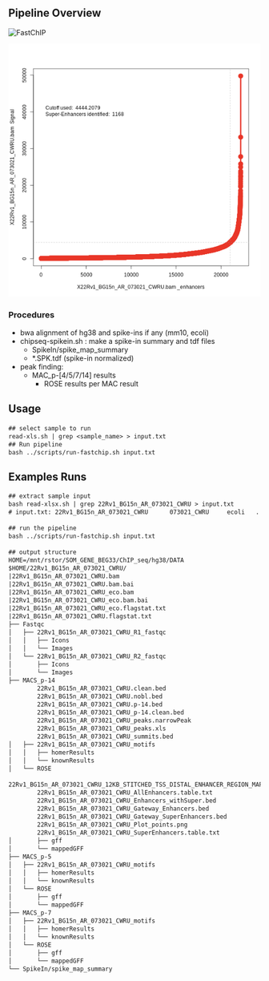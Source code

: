## Pipeline Overview
<img width="1026" alt="FastChIP" src="https://user-images.githubusercontent.com/11543307/151046589-f7ca7c72-581b-40c0-b357-d5c1ce4df20b.PNG">


![Alt text](example_rose.png?raw=true "Title")

### Procedures
- bwa alignment of hg38 and spike-ins if any (mm10, ecoli)
- chipseq-spikein.sh : make a spike-in summary and tdf files 
  - SpikeIn/spike_map_summary
  - *.SPK.tdf (spike-in normalized)
- peak finding:
  - MAC_p-[4/5/7/14] results
    - ROSE results per MAC result

## Usage 
```
## select sample to run
read-xls.sh | grep <sample_name> > input.txt
## Run pipeline
bash ../scripts/run-fastchip.sh input.txt

```

## Examples Runs
```
## extract sample input
bash read-xlsx.sh | grep 22Rv1_BG15n_AR_073021_CWRU > input.txt
# input.txt: 22Rv1_BG15n_AR_073021_CWRU      073021_CWRU     ecoli   .

## run the pipeline
bash ../scripts/run-fastchip.sh input.txt

## output structure
HOME=/mnt/rstor/SOM_GENE_BEG33/ChIP_seq/hg38/DATA
$HOME/22Rv1_BG15n_AR_073021_CWRU/
|22Rv1_BG15n_AR_073021_CWRU.bam
|22Rv1_BG15n_AR_073021_CWRU.bam.bai
|22Rv1_BG15n_AR_073021_CWRU_eco.bam
|22Rv1_BG15n_AR_073021_CWRU_eco.bam.bai
|22Rv1_BG15n_AR_073021_CWRU_eco.flagstat.txt
|22Rv1_BG15n_AR_073021_CWRU.flagstat.txt
├── Fastqc
│   ├── 22Rv1_BG15n_AR_073021_CWRU_R1_fastqc
│   │   ├── Icons
│   │   └── Images
│   └── 22Rv1_BG15n_AR_073021_CWRU_R2_fastqc
│       ├── Icons
│       └── Images
├── MACS_p-14
        22Rv1_BG15n_AR_073021_CWRU.clean.bed
        22Rv1_BG15n_AR_073021_CWRU.nobl.bed
        22Rv1_BG15n_AR_073021_CWRU.p-14.bed
        22Rv1_BG15n_AR_073021_CWRU_p-14.clean.bed
        22Rv1_BG15n_AR_073021_CWRU_peaks.narrowPeak
        22Rv1_BG15n_AR_073021_CWRU_peaks.xls
        22Rv1_BG15n_AR_073021_CWRU_summits.bed
│   ├── 22Rv1_BG15n_AR_073021_CWRU_motifs
│   │   ├── homerResults
│   │   └── knownResults
│   └── ROSE
        22Rv1_BG15n_AR_073021_CWRU_12KB_STITCHED_TSS_DISTAL_ENHANCER_REGION_MAP.txt
        22Rv1_BG15n_AR_073021_CWRU_AllEnhancers.table.txt
        22Rv1_BG15n_AR_073021_CWRU_Enhancers_withSuper.bed
        22Rv1_BG15n_AR_073021_CWRU_Gateway_Enhancers.bed
        22Rv1_BG15n_AR_073021_CWRU_Gateway_SuperEnhancers.bed
        22Rv1_BG15n_AR_073021_CWRU_Plot_points.png
        22Rv1_BG15n_AR_073021_CWRU_SuperEnhancers.table.txt
│       ├── gff
│       └── mappedGFF
├── MACS_p-5
│   ├── 22Rv1_BG15n_AR_073021_CWRU_motifs
│   │   ├── homerResults
│   │   └── knownResults
│   └── ROSE
│       ├── gff
│       └── mappedGFF
├── MACS_p-7
│   ├── 22Rv1_BG15n_AR_073021_CWRU_motifs
│   │   ├── homerResults
│   │   └── knownResults
│   └── ROSE
│       ├── gff
│       └── mappedGFF
└── SpikeIn/spike_map_summary

```


